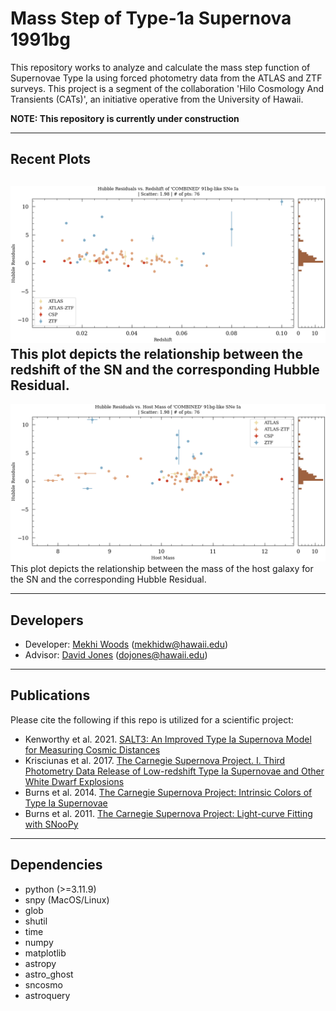 # Mass Step of Type-1a Supernova 1991bg
This repository works to analyze and calculate the mass step function of Supernovae Type Ia using forced photometry data from the ATLAS and ZTF surveys. This project is a segment of the collaboration 'Hilo Cosmology And Transients (CATs)', an initiative operative from the University of Hawaii.  

__NOTE: This repository is currently under construction__

--------------------------
## Recent Plots

![ ](saved/H0vz_present.png)
This plot depicts the relationship between the redshift of the SN and the corresponding Hubble Residual.
--------------------------

![ ](saved/H0vM_present.png)
This plot depicts the relationship between the mass of the host galaxy for the SN and the corresponding Hubble Residual. 

--------------------------
## Developers
* Developer: [Mekhi Woods](tinyurl.com/astrokhi) (mekhidw@hawaii.edu)
* Advisor: [David Jones](https://github.com/djones1040) (dojones@hawaii.edu)

--------------------------
## Publications
Please cite the following if this repo is utilized for a scientific project:
* Kenworthy et al. 2021. [SALT3: An Improved Type Ia Supernova Model for Measuring Cosmic Distances](https://ui.adsabs.harvard.edu/abs/2021ApJ...923..265K/abstract)
* Krisciunas et al. 2017. [The Carnegie Supernova Project. I. Third Photometry Data Release of Low-redshift Type Ia Supernovae and Other White Dwarf Explosions](https://ui.adsabs.harvard.edu/abs/2017AJ....154..211K/abstract)
* Burns et al. 2014. [The Carnegie Supernova Project: Intrinsic Colors of Type Ia Supernovae](https://ui.adsabs.harvard.edu/abs/2014ApJ...789...32B/abstract)
* Burns et al. 2011. [The Carnegie Supernova Project: Light-curve Fitting with SNooPy](https://ui.adsabs.harvard.edu/abs/2011AJ....141...19B/abstract)

--------------------------
## Dependencies
* python (>=3.11.9)
* snpy (MacOS/Linux)
* glob
* shutil
* time 
* numpy
* matplotlib
* astropy
* astro_ghost
* sncosmo
* astroquery
